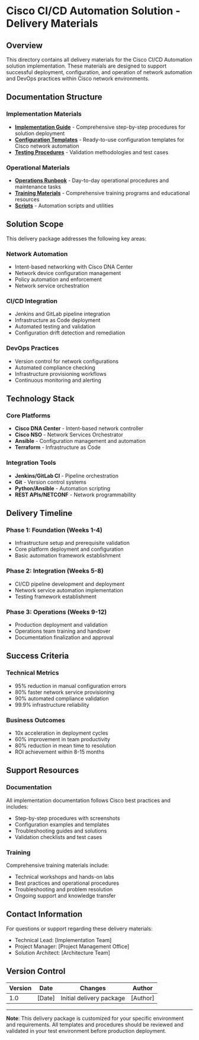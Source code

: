 # Cisco CI/CD Automation Solution - Delivery Materials

## Overview

This directory contains all delivery materials for the Cisco CI/CD Automation solution implementation. These materials are designed to support successful deployment, configuration, and operation of network automation and DevOps practices within Cisco network environments.

## Documentation Structure

### Implementation Materials
- **[Implementation Guide](implementation-guide.md)** - Comprehensive step-by-step procedures for solution deployment
- **[Configuration Templates](configuration-templates.md)** - Ready-to-use configuration templates for Cisco network automation
- **[Testing Procedures](testing-procedures.md)** - Validation methodologies and test cases

### Operational Materials
- **[Operations Runbook](operations-runbook.md)** - Day-to-day operational procedures and maintenance tasks
- **[Training Materials](training-materials.md)** - Comprehensive training programs and educational resources
- **[Scripts](scripts/README.md)** - Automation scripts and utilities

## Solution Scope

This delivery package addresses the following key areas:

### Network Automation
- Intent-based networking with Cisco DNA Center
- Network device configuration management
- Policy automation and enforcement
- Network service orchestration

### CI/CD Integration
- Jenkins and GitLab pipeline integration
- Infrastructure as Code deployment
- Automated testing and validation
- Configuration drift detection and remediation

### DevOps Practices
- Version control for network configurations
- Automated compliance checking
- Infrastructure provisioning workflows
- Continuous monitoring and alerting

## Technology Stack

### Core Platforms
- **Cisco DNA Center** - Intent-based network controller
- **Cisco NSO** - Network Services Orchestrator
- **Ansible** - Configuration management and automation
- **Terraform** - Infrastructure as Code

### Integration Tools
- **Jenkins/GitLab CI** - Pipeline orchestration
- **Git** - Version control systems
- **Python/Ansible** - Automation scripting
- **REST APIs/NETCONF** - Network programmability

## Delivery Timeline

### Phase 1: Foundation (Weeks 1-4)
- Infrastructure setup and prerequisite validation
- Core platform deployment and configuration
- Basic automation framework establishment

### Phase 2: Integration (Weeks 5-8)
- CI/CD pipeline development and deployment
- Network service automation implementation
- Testing framework establishment

### Phase 3: Operations (Weeks 9-12)
- Production deployment and validation
- Operations team training and handover
- Documentation finalization and approval

## Success Criteria

### Technical Metrics
- 95% reduction in manual configuration errors
- 80% faster network service provisioning
- 90% automated compliance validation
- 99.9% infrastructure reliability

### Business Outcomes
- 10x acceleration in deployment cycles
- 60% improvement in team productivity
- 80% reduction in mean time to resolution
- ROI achievement within 8-15 months

## Support Resources

### Documentation
All implementation documentation follows Cisco best practices and includes:
- Step-by-step procedures with screenshots
- Configuration examples and templates
- Troubleshooting guides and solutions
- Validation checklists and test cases

### Training
Comprehensive training materials include:
- Technical workshops and hands-on labs
- Best practices and operational procedures
- Troubleshooting and problem resolution
- Ongoing support and knowledge transfer

## Contact Information

For questions or support regarding these delivery materials:
- Technical Lead: [Implementation Team]
- Project Manager: [Project Management Office]
- Solution Architect: [Architecture Team]

## Version Control

| Version | Date | Changes | Author |
|---------|------|---------|--------|
| 1.0 | [Date] | Initial delivery package | [Author] |

---

**Note**: This delivery package is customized for your specific environment and requirements. All templates and procedures should be reviewed and validated in your test environment before production deployment.